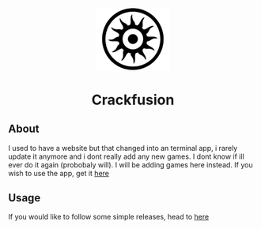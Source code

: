 <div align="center">
   <img src="	https://github.com/crackfusion/crackfusion.github.io/blob/main/Logo.png" width="150px" alt="Project Logo" />
    <h1>Crackfusion</h1>
</div>

## About

I used to have a website but that changed into an terminal app, i rarely update it anymore and i dont really add any new games. I dont know if ill ever do it again (probobaly will). I will be adding games here instead. If you wish to use the app, get it [here](https://link.crackfusion.xyz/download)

## Usage

If you would like to follow some simple releases, head to [here](https://crackfusion.xyz/releases)
